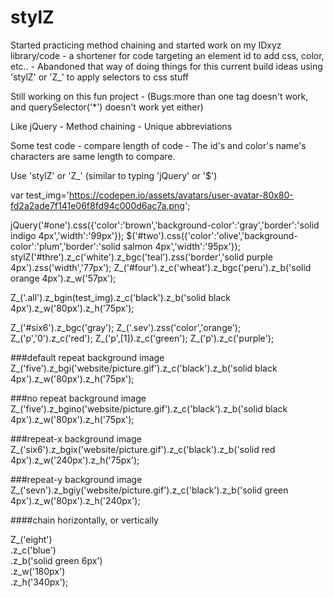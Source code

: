 # stylZ
Started practicing method chaining and started work on my IDxyz library/code - a shortener for code targeting an element id to add css, color, etc.. - Abandoned that way of doing things for this current build ideas using 'stylZ' or 'Z_' to apply selectors to css stuff

Still working on this fun project - (Bugs:more than one tag doesn't work, and querySelector('*') doesn't work yet either)

Like jQuery - Method chaining - Unique abbreviations

Some test code - compare length of code - The id's and color's name's characters are same length to compare.

Use 'stylZ' or 'Z_' (similar to typing 'jQuery' or '$')

var test_img='https://codepen.io/assets/avatars/user-avatar-80x80-fd2a2ade7f141e06f8fd94c000d6ac7a.png';

jQuery('#one').css({'color':'brown','background-color':'gray','border':'solid indigo 4px','width':'99px'});
$('#two').css({'color':'olive','background-color':'plum','border':'solid salmon 4px','width':'95px'});
stylZ('#thre').z_c('white').z_bgc('teal').zss('border','solid purple 4px').zss('width','77px');
Z_('#four').z_c('wheat').z_bgc('peru').z_b('solid orange 4px').z_w('57px');

Z_('.all').z_bgin(test_img).z_c('black').z_b('solid black 4px').z_w('80px').z_h('75px');

Z_('#six6').z_bgc('gray');
Z_('.sev').zss('color','orange');
Z_('p','0').z_c('red');
Z_('p',[1]).z_c('green');
Z_('p').z_c('purple');

###default repeat background image
Z_('five').z_bgi('website/picture.gif').z_c('black').z_b('solid black 4px').z_w('80px').z_h('75px');

###no repeat background image
Z_('five').z_bgino('website/picture.gif').z_c('black').z_b('solid black 4px').z_w('80px').z_h('75px');

###repeat-x background image
Z_('six6').z_bgix('website/picture.gif').z_c('black').z_b('solid red 4px').z_w('240px').z_h('75px');

###repeat-y background image
Z_('sevn').z_bgiy('website/picture.gif').z_c('black').z_b('solid green 4px').z_w('80px').z_h('240px');

####chain horizontally, or vertically

Z_('eight')<br>
.z_c('blue')<br>
.z_b('solid green 6px')<br>
.z_w('180px')<br>
.z_h('340px');

